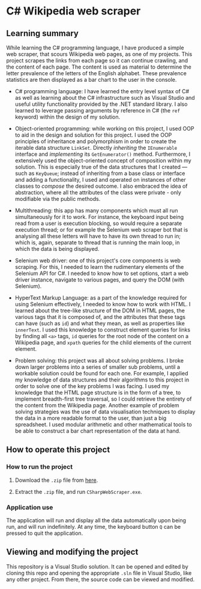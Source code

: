 
# C# Wikipedia web scraper

## Learning summary

While learning the C# programming language, I have produced a simple web scraper, that scours Wikipedia web pages, as one of my projects. This project scrapes the links from each page so it can continue crawling, and the content of each page. The content is used as material to determine the letter prevalence of the letters of the English alphabet. These prevalence statistics are then displayed as a bar chart to the user in the console.

* C# programming language: I have learned the entry level syntax of C# as well as learning about the C# infrastructure such as Visual Studio and useful utility functionality provided by the .NET standard library. I also learned to leverage passing arguments by reference in C# (the `ref` keyword) within the design of my solution.

* Object-oriented programming: while working on this project, I used OOP to aid in the design and solution for this project. I used the OOP principles of inheritance and polymorphism in order to create the iterable data structure `LinkSet`. Directly *inheriting* the `IEnumerable` interface and *implementing* its `GetEnumerator()` method. Furthermore, I extensively used the object-oriented concept of composition within my solution. This is especially true of the data structures that I created — such as `KeyQueue`; instead of inheriting from a base class or interface and adding a functionality, I used and operated on instances of other classes to *compose* the desired outcome. I also embraced the idea of abstraction, where all the attributes of the class were private - only modifiable via the public methods.

* Multithreading: this app has many components which must all run simultaneously for it to work. For instance, the keyboard input being read from a user is execution blocking, so would require a separate execution thread; or for example the Selenium web scraper bot that is analysing all these letters will have to have its own thread to run in; which is, again, separate to thread that is running the main loop, in which the data is being displayed.

* Selenium web driver: one of this project's core components is web scraping. For this, I needed to learn the rudimentary elements of the Selenium API for C#. I needed to know how to set options, start a web driver instance, navigate to various pages, and query the DOM (with Selenium).

* HyperText Markup Language: as a part of the knowledge required for using Selenium effectively, I needed to know how to work with HTML. I learned about the tree-like structure of the DOM in HTML pages, the various tags that it is composed of, and the attributes that these tags can have (such as `id`) and what they mean, as well as properties like `innerText`. I used this knowledge to construct element queries for links by finding all `<a>` tags, `id` queries for the root node of the content on a Wikipedia page, and `xpath` queries for the child elements of the current element.

* Problem solving: this project was all about solving problems. I broke down larger problems into a series of smaller sub problems, until a workable solution could be found for each one. For example, I applied my knowledge of data structures and their algorithms to this project in order to solve one of the key problems I was facing. I used my knowledge that the HTML page structure is in the form of a tree, to implement breadth-first tree traversal, so I could retrieve the entirety of the content from the Wikipedia page. Another example of problem solving strategies was the use of data visualisation techniques to display the data in a more readable format to the user, than just a big spreadsheet. I used modular arithmetic and other mathematical tools to be able to construct a bar chart representation of the data at hand.

## How to operate this project

### How to run the project

1. Download the `.zip` file from [here](https://github.com/AndreiCravtov/csharp-web-scraper/releases/tag/Windows).

2. Extract the `.zip` file, and run `CSharpWebScraper.exe`.

### Application use

The application will run and display all the data automatically upon being run, and will run indefinitely. At any time, the keyboard button `Q` can be pressed to quit the application.

## Viewing and  modifying  the project

This repository is a Visual Studio solution. It can be opened and edited by cloning this repo and opening the appropriate `.sln` file in Visual Studio, like any other project. From there, the source code can be viewed and modified.
